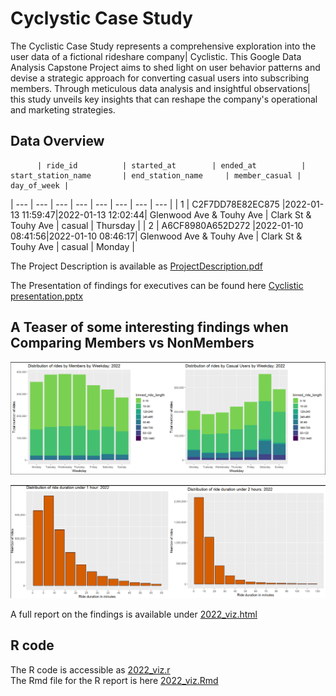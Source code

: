 # Cyclystic Case Study

The Cyclistic Case Study represents a comprehensive exploration into the user data of a fictional rideshare company| Cyclistic. This Google Data Analysis Capstone Project aims to shed light on user behavior patterns and devise a strategic approach for converting casual users into subscribing members. Through meticulous data analysis and insightful observations| this study unveils key insights that can reshape the company's operational and marketing strategies.

## Data Overview

          | ride_id          | started_at        | ended_at          | start_station_name       | end_station_name     | member_casual | day_of_week |
| ---     | ---              | ---               | ---               | ---                      | ---                  | ---          | ---          |
| 1       | C2F7DD78E82EC875 |2022-01-13 11:59:47|2022-01-13 12:02:44| Glenwood Ave & Touhy Ave | Clark St & Touhy Ave | casual       | Thursday     |
| 2       | A6CF8980A652D272 |2022-01-10 08:41:56|2022-01-10 08:46:17| Glenwood Ave & Touhy Ave | Clark St & Touhy Ave | casual       | Monday       |

The Project Description is available as [ProjectDescription.pdf](https://github.com/AlexanderFastner/Cyclystic_Case_Study/blob/main/ProjectDescription.pdf)  

The Presentation of findings for executives can be found here [Cyclistic presentation.pptx](https://github.com/AlexanderFastner/Cyclystic_Case_Study/blob/main/Cyclistic-presentation.pptx)  

## A Teaser of some interesting findings when Comparing Members vs NonMembers  

![Usage by Weekday](https://github.com/AlexanderFastner/Cyclystic_Case_Study/blob/main/Images/compared_stacked_bar.png)  

![Ride Duration](https://github.com/AlexanderFastner/Cyclystic_Case_Study/blob/main/Images/ride_duration_distribution.png)  

A full report on the findings is available under [2022_viz.html](https://github.com/AlexanderFastner/Cyclystic_Case_Study/blob/main/2022_viz.html)

## R code  
The R code is accessible as [2022_viz.r](https://github.com/AlexanderFastner/Cyclystic_Case_Study/blob/main/2022_viz.r)  
The Rmd file for the R report is here [2022_viz.Rmd](https://github.com/AlexanderFastner/Cyclystic_Case_Study/blob/main/2022_viz.Rmd)  
